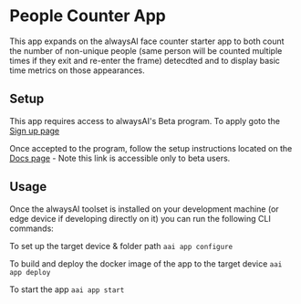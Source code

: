 # People Counter App
This app expands on the alwaysAI face counter starter app to both count the number of non-unique people (same person will be counted multiple times if they exit and re-enter the frame) detecdted and to display basic time metrics on those appearances.

## Setup
This app requires access to alwaysAI's Beta program. To apply goto the [Sign up page](https://dashboard.alwaysai.co/docs/getting_started/introduction.html)

Once accepted to the program, follow the setup instructions located on the [Docs page](https://dashboard.alwaysai.co/docs/getting_started/introduction.html) - Note this link is accessible only to beta users.

## Usage
Once the alwaysAI toolset is installed on your development machine (or edge device if developing directly on it) you can run the following CLI commands:

To set up the target device & folder path
`aai app configure`

To build and deploy the docker image of the app to the target device
`aai app deploy`

To start the app
`aai app start`
